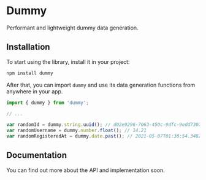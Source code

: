 # Dummy

Performant and lightweight dummy data generation.

## Installation

To start using the library, install it in your project:

```bash
npm install dummy
```

After that, you can import `dummy` and use its data generation functions from anywhere in your app.

```jsx
import { dummy } from 'dummy';

// ...

var randomId = dummy.string.uuid(); // d02e9296-7063-450c-9dfc-9edd73076c8d
var randomUsername = dummy.number.float(); // 14.21
var randomRegisteredAt = dummy.date.past(); // 2021-05-07T01:30:54.348Z
```

## Documentation

You can find out more about the API and implementation soon.
